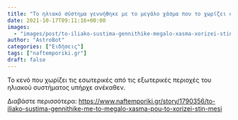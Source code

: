 ```yaml
---
title: "Το ηλιακό σύστημα γεννήθηκε με το μεγάλο χάσμα που το χωρίζει στην μέση"
date: 2021-10-17T09:11:16+00:00
images:
  - "images/post/to-iliako-sustima-gennithike-megalo-xasma-xorizei-stin-mesi.jpg"
author: "AstroBot"
categories: ["Ειδήσεις"]
tags: ["naftemporiki.gr"]
draft: false
---
```


Το κενό που χωρίζει τις εσωτερικές από τις εξωτερικές περιοχές του ηλιακού συστήματος υπήρχε ανέκαθεν.

Διαβάστε περισσότερα: https://www.naftemporiki.gr/story/1790356/to-iliako-sustima-gennithike-me-to-megalo-xasma-pou-to-xorizei-stin-mesi
